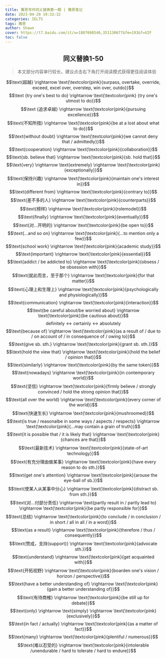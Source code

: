 ```yaml
---
title: 雅思写作同义替换第一期 | 雅思笔记
date: 2023-04-20 19:33:32
categories: IELTS
tags: 雅思
author: Shawn
cover: https://t7.baidu.com/it/u=1887698546,351130677&fm=193&f=GIF
toc: false
---
```


<center><h2><strong>同义替换1-50</strong></h2></center>

>本文部分内容单行较长，建议点击右下角打开阅读模式获得更佳阅读体验

$$\text{超越} \rightarrow \text{\textcolor{pink}{surpass, overtake, override, exceed, excel over, overstep, win over, outdo}}$$ $$\text {try one's best to do} \rightarrow  \text{\textcolor{pink} {try one's utmost to do}}$$ $$\text {追求卓越} \rightarrow \text{\textcolor{pink}{pursuing excellence}}$$ $$\text{不知所措} \rightarrow \text{\textcolor{pink}{be at a lost about what to do}}$$ $$\text{without doubt} \rightarrow \text{\textcolor{pink}{we cannot deny that / admittedly}}$$ $$\text{cooperation} \rightarrow \text{\textcolor{pink}{collaboration}}$$ $$\text{sb. believe that} \rightarrow \text{\textcolor{pink}{sb. hold that}}$$ $$\text{very} \rightarrow \text{extremely} \rightarrow \text{\textcolor{pink}{exceptionally}}$$ $$\text{保持兴趣} \rightarrow \text{\textcolor{pink}{maintain one's interest in}}$$ $$\text{different from} \rightarrow \text{\textcolor{pink}{contrary to}}$$ $$\text{差不多的人} \rightarrow \text{\textcolor{pink}{counterparts}}$$ $$\text{榜样} \rightarrow \text{\textcolor{pink}{rolemodel}}$$ $$\text{finally} \rightarrow \text{\textcolor{pink}{eventually}}$$ $$\text{对...开明的} \rightarrow \text{\textcolor{pink}{be open to}}$$ $$\text{...and so on} \rightarrow \text{\textcolor{pink}{...to mention only a few}}$$ $$\text{school work} \rightarrow \text{\textcolor{pink}{academic study}}$$ $$\text{important} \rightarrow \text{\textcolor{pink}{essential}}$$ $$\text{addict / be addicted to} \rightarrow \text{\textcolor{pink}{obsess / be obsession with}}$$ $$\text{就此而言，至于那个} \rightarrow \text{\textcolor{pink}{for that matter}}$$ $$\text{心理上和生理上} \rightarrow \text{\textcolor{pink}{psychologically and physiologically}}$$ $$\text{communication} \rightarrow \text{\textcolor{pink}{interaction}}$$ $$\text{be careful about/be worried about} \rightarrow \text{\textcolor{pink}{be cautious about}}$$ $$\text{definitely} \leftrightarrow \text{certainly} \leftrightarrow \text{absolutely}$$ $$\text{because of} \rightarrow \text{\textcolor{pink}{as a result of / due to / on account of / in consequence of / owing to}}$$ $$\text{give sb. sth.} \rightarrow \text{\textcolor{pink}{grant sb. sth.}}$$ $$\text{hold the view that} \rightarrow \text{\textcolor{pink}{hold the belief / opinion that}}$$ $$\text{similarly} \rightarrow \text{\textcolor{pink}{by the same token}}$$ $$\text{nowadays} \rightarrow \text{\textcolor{pink}{in contemporary world}}$$ $$\text{坚信} \rightarrow \text{\textcolor{pink}{firmly believe / strongly convinced / hold the strong opinion that}}$$ $$\text{all over the world} \rightarrow \text{\textcolor{pink}{every corner of the world}}$$ $$\text{快速生长} \rightarrow \text{\textcolor{pink}{mushroomed}}$$ $$\text{is true / reasonalbe in some ways / aspects / respects} \rightarrow \text{\textcolor{pink}{...may contain a grain of truth}}$$ $$\text{it is possible that / it is likely that} \rightarrow \text{\textcolor{pink}{chances are that}}$$ $$\text{最新技术} \rightarrow \text{\textcolor{pink}{state-of-art technology}}$$ $$\text{有充分理由做某事} \rightarrow \text{\textcolor{pink}{have every reason to do sth.}}$$ $$\text{get one's attention} \rightarrow \text{\textcolor{pink}{arouse the eye-ball of sb.}}$$ $$\text{使某人从某事中分心} \rightarrow \text{\textcolor{pink}{distract sb. from sth.}}$$ $$\text{对...付部分责任} \rightarrow \text{partly result in / partly lead to} \rightarrow \text{\textcolor{pink}{be partly responsible for}}$$ $$\text{总结} \rightarrow \text{\textcolor{pink}{to conclude / in conclusion / in short / all in all / in a word}}$$ $$\text{as a result} \rightarrow \text{\textcolor{pink}{therefore / thus / consequently}}$$ $$\text{赞成，支持(support)} \rightarrow \text{\textcolor{pink}{advocate sth.}}$$ $$\text{understand} \rightarrow \text{\textcolor{pink}{get acquainted with}}$$ $$\text{开拓视野} \rightarrow \text{\textcolor{pink}{boarden one's vision / horizon / perspective}}$$ $$\text{have a better understanding of} \rightarrow \text{\textcolor{pink}{gain a better understanding of}}$$ $$\text{有待商榷} \rightarrow \text{\textcolor{pink}{be still up for debate}}$$ $$\text{only} \rightarrow \text{simply} \rightarrow \text{\textcolor{pink}{exclusively}}$$ $$\text{in fact / actually} \rightarrow \text{\textcolor{pink}{as a matter of fact}}$$ $$\text{many} \rightarrow \text{\textcolor{pink}{plentiful / numerous}}$$ $$\text{难以忍受的} \rightarrow \text{\textcolor{pink}{intolerable /unendurable / hard to tolerate / hard to endure}}$$
